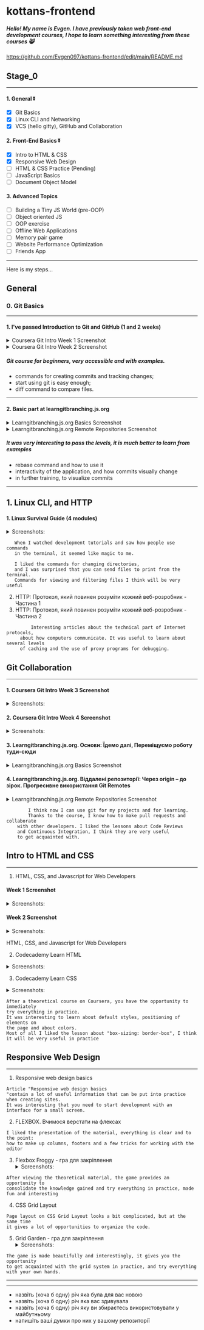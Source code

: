 

# kottans-frontend
##### Hello! My name is Evgen. I have previously taken web front-end development courses, I hope to learn something interesting from these courses 😸

https://github.com/Evgen097/kottans-frontend/edit/main/README.md


## Stage_0
-------------------

#### 1. General ⏬
   - [x] Git Basics
   - [x] Linux CLI and Networking
   - [x] VCS (hello gitty), GitHub and Collaboration
#### 2. Front-End Basics ⏬
   - [x] Intro to HTML & CSS
   - [x] Responsive Web Design
   - [ ] HTML & CSS Practice (Pending)
   - [ ] JavaScript Basics
   - [ ] Document Object Model
#### 3. Advanced Topics
   - [ ] Building a Tiny JS World (pre-OOP)
   - [ ] Object oriented JS
   - [ ] OOP exercise
   - [ ] Offline Web Applications
   - [ ] Memory pair game
   - [ ] Website Performance Optimization
   - [ ] Friends App

-------------------

Here is my steps...

## General
### 0. Git Basics
-------------------
#### 1. I've passed Introduction to Git and GitHub (1 and 2 weeks)

  <details> 
  <summary> Coursera Git Intro Week 1 Screenshot</summary>
   <image src="https://i.ibb.co/FwmbGMw/cousrera-git-week1.png" alt="Coursera Git Intro Week 1">
  </details>
  
  <details> 
  <summary> Coursera Git Intro Week 2 Screenshot</summary>
     <image src="https://i.ibb.co/CQKVMTj/cousrera-git-week2.png" alt="Coursera Git Intro Week 2">
  </details>
  
 ##### Git course for beginners, very accessible and with examples.
   - commands for creating commits and tracking changes;
   - start using git is easy enough;
   - diff command to compare files.
     
-------------------     
#### 2. Basic part at learngitbranching.js.org
  <details> <summary> Learngitbranching.js.org Basics Screenshot</summary>
   <image src="https://i.ibb.co/W2knSzM/learngit-1.png" alt="Learngitbranching.js 1">
  </details>
     
  <details> <summary> Learngitbranching.js.org Remote Repositories Screenshot</summary>
   <image src="https://i.ibb.co/cyBQ57f/learngit-2.png" alt="Learngitbranching.js 1">
  </details>
     
  ##### It was very interesting to pass the levels, it is much better to learn from examples
   - rebase command and how to use it
   - interactivity of the application, and how commits visually change
   - in further training, to visualize commits
  
-------------------
 ## 1. Linux CLI, and HTTP

#### 1. Linux Survival Guide (4 modules)
  <details> <summary>Screenshots:</summary>
  <image src="https://i.ibb.co/QY3JhqT/linux-1-module.png" alt="Linux Survival Guide 1">
  <image src="https://i.ibb.co/FmnS3bz/linux-2-module.png" alt="Linux Survival Guide 2">
  <image src="https://i.ibb.co/4FGb2rH/linux-3-module.png" alt="Linux Survival Guide 3">
  <image src="https://i.ibb.co/FqnL7qs/linux-4-module.png" alt="Linux Survival Guide 4">
  </details>

```
   When I watched development tutorials and saw how people use commands
   in the terminal, it seemed like magic to me.

   I liked the commands for changing directories,
   and I was surprised that you can send files to print from the terminal.
   Commands for viewing and filtering files I think will be very useful
```

2. HTTP: Протокол, який повинен розуміти кожний веб-розробник - Частина 1
3. HTTP: Протокол, який повинен розуміти кожний веб-розробник - Частина 2
```     
         Interesting articles about the technical part of Internet protocols,
     about how computers communicate. It was useful to learn about several levels
     of caching and the use of proxy programs for debugging.
```
     
## Git Collaboration
-------------------
#### 1. Coursera Git Intro Week 3 Screenshot
  <details> <summary>Screenshots:</summary>
  <image src="https://i.ibb.co/5rFppnz/git-3-week.png" alt="Coursera Git Intro Week 3">
  </details>
     
#### 2. Coursera Git Intro Week 4 Screenshot
  <details> <summary>Screenshots:</summary>
  <image src="https://i.ibb.co/Jknd70L/git-4-week.png" alt="Coursera Git Intro Week 4">
  </details>
     
     
#### 3. Learngitbranching.js.org. Основи: Їдемо далі, Переміщуємо роботу туди-сюди
  <details> <summary> Learngitbranching.js.org Basics Screenshot</summary>
   <image src="https://i.ibb.co/W2knSzM/learngit-1.png" alt="Learngitbranching.js 1">
  </details>
         
#### 4. Learngitbranching.js.org. Віддалені репозиторії: Через origin – до зірок. Прогресивне використання Git Remotes
  <details> <summary> Learngitbranching.js.org Remote Repositories Screenshot</summary>
   <image src="https://i.ibb.co/cyBQ57f/learngit-2.png" alt="Learngitbranching.js 1">
  </details>
   
     
 ```
         I think now I can use git for my projects and for learning. 
         Thanks to the course, I know how to make pull requests and collaborate 
     with other developers. I liked the lessons about Code Reviews
     and Continuous Integration, I think they are very useful
     to get acquainted with.
```

     
## Intro to HTML and CSS
-------------------

1. HTML, CSS, and Javascript for Web Developers
     
#### Week 1 Screenshot
  <details> <summary>Screenshots:</summary>
  <image src="https://i.ibb.co/QjFZQXY/task-html-css-intro-week-1.png" alt="HTML, CSS, and Javascript Week 1">
  </details>
     
#### Week 2 Screenshot
  <details> <summary>Screenshots:</summary>
  <image src="https://i.ibb.co/TcdNd1G/task-html-css-intro-week-2.png" alt="HTML, CSS, and Javascript Week 2">
  </details>    
     
HTML, CSS, and Javascript for Web Developers


2. Codecademy Learn HTML
<details> <summary>Screenshots:</summary>
<image src="https://github.com/Evgen097/kottans-frontend/blob/main/task_html_css_intro/Codecademy%20Learn%20HTML.png?raw=true" alt="Learn HTML">
</details>

3. Codecademy Learn CSS
<details> <summary>Screenshots:</summary>
<image src="https://github.com/Evgen097/kottans-frontend/blob/main/task_html_css_intro/Codecademy%20Learn%20CSS.png?raw=true" alt="Learn CSS">
</details>

```
After a theoretical course on Coursera, you have the opportunity to immediately
try everything in practice.
It was interesting to learn about default styles, positioning of elements on 
the page and about colors. 
Most of all I liked the lesson about "box-sizing: border-box", I think it will be very useful in practice
```


## Responsive Web Design
-------------------
1. Responsive web design basics
```
Article "Responsive web design basics
"contain a lot of useful information that can be put into practice when creating sites.
It was interesting that you need to start development with an interface for a small screen.
```

2. FLEXBOX. Вчимося верстати на флексах
```
I liked the presentation of the material, everything is clear and to the point:
how to make up columns, footers and a few tricks for working with the editor
```

3. Flexbox Froggy - гра для закріплення
   <details> <summary>Screenshots:</summary>
   <image src="https://github.com/Evgen097/kottans-frontend/blob/main/task_responsive_web_design/flexfroggy2.png?raw=true" alt="Flexbox Froggy">
   </details>
   
```
After viewing the theoretical material, the game provides an opportunity to
consolidate the knowledge gained and try everything in practice, made fun and interesting
```

4. CSS Grid Layout
```
Page layout on CSS Grid Layout looks a bit complicated, but at the same time
it gives a lot of opportunities to organize the code.
```

5. Grid Garden - гра для закріплення
   <details> <summary>Screenshots:</summary>
   <image src="https://github.com/Evgen097/kottans-frontend/blob/main/task_responsive_web_design/grid%20garden.png?raw=true" alt="Grid Garden">
   </details>
   
```
The game is made beautifully and interestingly, it gives you the opportunity 
to get acquainted with the grid system in practice, and try everything with your own hands.
```


-------------------
-------------------
- назвіть (хоча б одну) річ яка була для вас новою
- назвіть (хоча б одну) річ яка вас здивувала
- назвіть (хоча б одну) річ яку ви збираєтесь використовувати у майбутньому
- напишіть ваші думки про них у вашому репозиторії 
